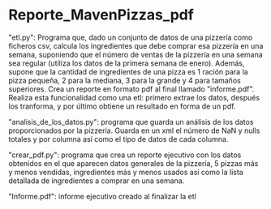 # Reporte_MavenPizzas_pdf
"etl.py": Programa que, dado un conjunto de datos de una pizzería como ficheros csv, calcula los ingredientes que debe comprar esa pizzería en una semana, suponiendo que el número de ventas de la pizzería en una semana sea regular (utiliza los datos de la primera semana de enero). Además, supone que la cantidad de ingredientes de una pizza es 1 ración para la pizza pequeña, 2 para la mediana, 3 para la grande y 4 para tamaños superiores. Crea un reporte en formato pdf al final llamado "informe.pdf". Realiza esta funcionalidad como una etl: primero extrae los datos, después los tranforma, y por último obtiene un resultado en forma de un pdf.

"analisis_de_los_datos.py": programa que guarda un análisis de los datos proporcionados por la pizzería. Guarda en un xml el número de NaN y nulls totales y por columna así como el tipo de datos de cada columna.

"crear_pdf.py": programa que crea un reporte ejecutivo con los datos obtenidos en el que aparecen datos generales de la pizzería, 5 pizzas más y menos vendidas, ingredientes más y menos usados así como la lista detallada de ingredientes a comprar en una semana.

"Informe.pdf": informe ejecutivo creado al finalizar la etl
